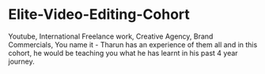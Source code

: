 # Elite-Video-Editing-Cohort
Youtube, International Freelance work, Creative Agency, Brand Commercials, You name it - Tharun has an experience of them all and in this cohort, he would be teaching you what he has learnt in his past 4 year journey.
